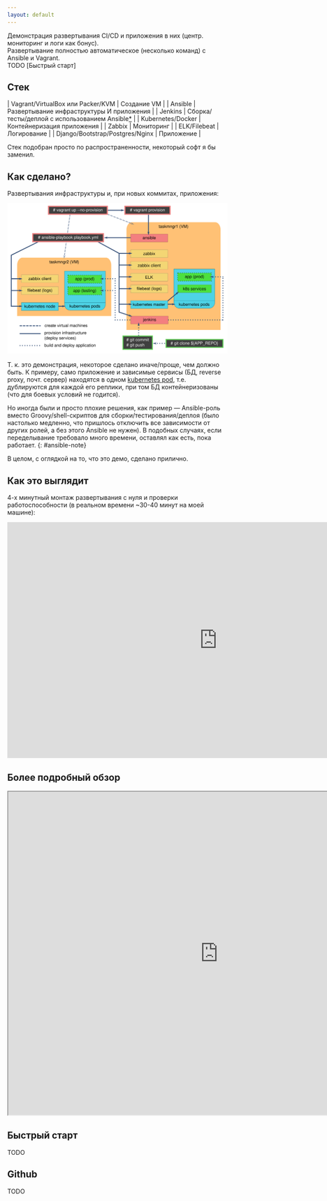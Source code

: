 ```yaml
---
layout: default
---
```


Демонстрация развертывания CI/CD и приложения в них (центр. мониторинг и логи как бонус).  
Развертывание полностью автоматическое (несколько команд) с Ansible и Vagrant.  
TODO [Быстрый старт]

## Стек

| Vagrant/VirtualBox или Packer/KVM | Создание VM                                                    |
| Ansible                           | Развертывание инфраструктуры И приложения                      |
| Jenkins                           | Сборка/тесты/деплой с использованием Ansible[*](#ansible-note) |
| Kubernetes/Docker                 | Контейнеризация приложения                                     |
| Zabbix                            | Мониторинг                                                     |
| ELK/Filebeat                      | Логирование                                                    |
| Django/Bootstrap/Postgres/Nginx   | Приложение                                                     |

Стек подобран просто по распространенности, некоторый софт я бы заменил.

## Как сделано?

Развертывания инфраструктуры и, при новых коммитах, приложения:

![ERROR: Can't display image.](assets/img/vagrantup.plain.svg)

Т. к. это демонстрация, некоторое сделано иначе/проще, чем должно быть. К примеру, само приложение и зависимые сервисы (БД, reverse proxy, почт. сервер) находятся в одном [kubernetes pod](https://kubernetes.io/docs/concepts/workloads/pods/pod/#what-is-a-pod), т.е. дублируются для каждой его реплики, при том БД контейнеризованы (что для боевых условий не годится).  

Но иногда были и просто плохие решения, как пример — Ansible-роль вместо Groovy/shell-скриптов для сборки/тестирования/деплоя (было настолько медленно, что пришлось отключить все зависимости от других ролей, а без этого Ansible не нужен). В подобных случаях, если переделывание требовало много времени, оставлял как есть, пока работает.
{: #ansible-note}

В целом, с оглядкой на то, что это демо, сделано прилично.

## Как это выглядит

4-х минутный монтаж развертывания с нуля и проверки работоспособности (в реальном времени ~30-40 минут на моей машине):

<iframe src="https://player.vimeo.com/video/240532809" width="960" height="540" frameborder="0" webkitallowfullscreen mozallowfullscreen allowfullscreen></iframe>

## Более подробный обзор

<iframe width="960" height="740" marginheight="0" marginwidth="0" src="http://localhost:8000">
  Iframe can't be loaded.
</iframe>


## Быстрый старт
TODO

## Github
TODO




















<!---
Text can be **bold**, _italic_, or ~~strikethrough~~.


[Link to another page](another-page).

There should be whitespace between paragraphs.

There should be whitespace between paragraphs. We recommend including a README, or a file with information about your project.

# [](#header-1)Header 1

This is a normal paragraph following a header. GitHub is a code hosting platform for version control and collaboration. It lets you and others work together on projects from anywhere.

## [](#header-2)Header 2

> This is a blockquote following a header.
>
> When something is important enough, you do it even if the odds are not in your favor.

### [](#header-3)Header 3

```js
// Javascript code with syntax highlighting.
var fun = function lang(l) {
  dateformat.i18n = require('./lang/' + l)
  return true;
}
```

```ruby
# Ruby code with syntax highlighting
GitHubPages::Dependencies.gems.each do |gem, version|
  s.add_dependency(gem, "= #{version}")
end
```

#### [](#header-4)Header 4

*   This is an unordered list following a header.
*   This is an unordered list following a header.
*   This is an unordered list following a header.

##### [](#header-5)Header 5

1.  This is an ordered list following a header.
2.  This is an ordered list following a header.
3.  This is an ordered list following a header.

###### [](#header-6)Header 6

| head1        | head two          | three |
|:-------------|:------------------|:------|
| ok           | good swedish fish | nice  |
| out of stock | good and plenty   | nice  |
| ok           | good `oreos`      | hmm   |
| ok           | good `zoute` drop | yumm  |

### There's a horizontal rule below this.

* * *

### Here is an unordered list:

*   Item foo
*   Item bar
*   Item baz
*   Item zip

### And an ordered list:

1.  Item one
1.  Item two
1.  Item three
1.  Item four

### And a nested list:

- level 1 item
  - level 2 item
  - level 2 item
    - level 3 item
    - level 3 item
- level 1 item
  - level 2 item
  - level 2 item
  - level 2 item
- level 1 item
  - level 2 item
  - level 2 item
- level 1 item

### Small image

![](https://assets-cdn.github.com/images/icons/emoji/octocat.png)

### Large image

![](https://guides.github.com/activities/hello-world/branching.png)


### Definition lists can be used with HTML syntax.

<dl>
<dt>Name</dt>
<dd>Godzilla</dd>
<dt>Born</dt>
<dd>1952</dd>
<dt>Birthplace</dt>
<dd>Japan</dd>
<dt>Color</dt>
<dd>Green</dd>
</dl>

```
Long, single-line code blocks should not wrap. They should horizontally scroll if they are too long. This line should be long enough to demonstrate this.
```

```
The final element.
```
-->

